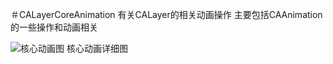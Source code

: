＃CALayerCoreAnimation
有关CALayer的相关动画操作
主要包括CAAnimation的一些操作和动画相关

![核心动画图](https://github.com/SuiFengLiuNian/CALayerCoreAnimation/blob/master/CALayerAnimations.gif)
核心动画详细图

